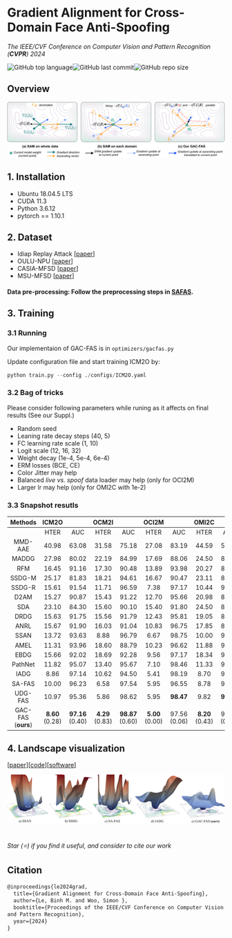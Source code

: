 # Gradient Alignment for Cross-Domain Face Anti-Spoofing

*The IEEE/CVF Conference on Computer Vision and Pattern Recognition (**CVPR**) 2024* <br /> 


<img alt="GitHub top language" src="https://img.shields.io/github/languages/top/Leminhbinh0209/CVPR24-FAS?style=for-the-badge" height="25"><img alt="GitHub last commit" src="https://img.shields.io/github/last-commit/Leminhbinh0209/CVPR24-FAS?style=for-the-badge" height="25"><img alt="GitHub repo size" src="https://img.shields.io/github/repo-size/Leminhbinh0209/CVPR24-FAS?style=for-the-badge" height="25">

## Overview

<p align="center">
    <img src="asset/objective.png" width="900" alt="overall pipeline">
<p>

## 1. Installation
- Ubuntu 18.04.5 LTS
- CUDA 11.3
- Python 3.6.12
- pytorch == 1.10.1
## 2. Dataset

- Idiap Replay Attack [[paper](https://ieeexplore.ieee.org/document/6313548)]
- OULU-NPU [[paper](http://ieeexplore.ieee.org/document/7961798)]
- CASIA-MFSD [[paper](https://ieeexplore.ieee.org/document/6199754)]
- MSU-MFSD [[paper](http://biometrics.cse.msu.edu/Publications/Face/WenHanJain_FaceSpoofDetection_TIFS15.pdf)]

#### Data pre-processing: Follow the preprocessing steps in [SAFAS](https://github.com/sunyiyou/SAFAS).

## 3. Training

### 3.1 Running
Our implementaion of GAC-FAS is in `optimizers/gacfas.py`

Update configuration file and start training ICM2O by: 
```python
python train.py --config ./configs/ICM2O.yaml
```



### 3.2 Bag of tricks
Please consider following parameters while runing as it affects on final results (See our Suppl.)
- Random seed
- Leaning rate decay steps (40, 5)
- FC learning rate scale (1, 10)
- Logit scale (12, 16, 32)
- Weight decay (1e-4, 5e-4, 6e-4)
- ERM losses (BCE, CE)
- Color Jitter may help
- Balanced _live vs. spoof_ data loader may help (only for OCI2M)
- Larger lr may help (only for OMI2C with 1e-2) 

### 3.3 Snapshot resutls
| Methods | **ICM2O** |  | **OCM2I** |  | **OCI2M** |  | OMI2C |  |
| :---: | :---: | :---: | :---: | :---: | :---: | :---: | :---: | :---: |
|  | HTER | AUC |  HTER | AUC | HTER | AUC | HTER | AUC |
| MMD-AAE   | 40.98 | 63.08 | 31.58 | 75.18 | 27.08 | 83.19 | 44.59 | 58.29 |
| MADDG   | 27.98 | 80.02 | 22.19 | 84.99 | 17.69 | 88.06 | 24.50 | 84.51 |
| RFM   | 16.45 | 91.16 | 17.30 | 90.48 | 13.89 | 93.98 | 20.27 | 88.16 |
| SSDG-M   | 25.17 | 81.83 | 18.21 | 94.61 | 16.67 | 90.47 | 23.11 | 85.45 |
| SSDG-R   | 15.61 | 91.54 | 11.71 | 96.59 | 7.38 | 97.17 | 10.44 | 95.94 |
| D2AM | 15.27 | 90.87 | 15.43 | 91.22 | 12.70 | 95.66 | 20.98 | 85.58 |
| SDA   | 23.10 | 84.30 | 15.60 | 90.10 | 15.40 | 91.80 | 24.50 | 84.40 |
| DRDG  | 15.63 | 91.75 | 15.56 | 91.79 | 12.43 | 95.81 | 19.05 | 88.79 |
| ANRL  | 15.67 | 91.90 | 16.03 | 91.04 | 10.83 | 96.75 | 17.85 | 89.26 |
| SSAN   | 13.72 | 93.63 | 8.88 | 96.79 | 6.67 | 98.75 | 10.00 | 96.67 |
| AMEL   | 11.31 | 93.96 | 18.60 | 88.79 | 10.23 | 96.62 | 11.88 | 94.39 |
| EBDG   | 15.66 | 92.02 | 18.69 | 92.28 | 9.56 | 97.17 | 18.34 | 90.01 |
| PathNet   | 11.82 | 95.07 | 13.40 | 95.67 | 7.10 | 98.46 | 11.33 | 94.58 |
| IADG   | 8.86 | 97.14 | 10.62 | 94.50 | 5.41 | 98.19 | 8.70 | 96.40 |
| SA-FAS   | 10.00 | 96.23 | 6.58 | 97.54 | 5.95 | 96.55 | 8.78 | 95.37 |
| UDG-FAS  | 10.97 | 95.36 | 5.86 | 98.62 | 5.95 | **98.47** | 9.82 |**96.76** |
| GAC-FAS (**ours**) | **8.60** (0.28) | **97.16** (0.40) | **4.29** (0.83) | **98.87** (0.60) | **5.00** (0.00) | 97.56 (0.06) | **8.20** (0.43) | 95.16 (0.09) |
## 4. Landscape visualization 

[[paper](https://proceedings.neurips.cc/paper/7875-visualizing-the-loss-landscape-of-neural-nets.pdf)][[code](https://github.com/tomgoldstein/loss-landscape)][[software](http://paraview.org/)]

<p align="center">
    <img src="asset/loss_landscape.png" width="900" alt="overall pipeline">
<p>



#
*Star (⭐) if you find it useful, and consider to cite our work*  

## Citation
```
@inproceedings{le2024grad,
  title={Gradient Alignment for Cross-Domain Face Anti-Spoofing},
  author={Le, Binh M. and Woo, Simon },
  booktitle={Proceedings of the IEEE/CVF Conference on Computer Vision and Pattern Recognition},
  year={2024}
}
```
